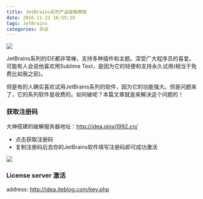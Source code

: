 ```yaml
---
title: JetBrains系列产品破解教程
date: 2016-11-21 16:55:19
tags: JetBrains
categories: 杂谈
---
```

![](http://p1.bpimg.com/567571/a31839590e1c4035.png)

JetBrains系列的IDE都非常棒，支持多种插件和主题。深受广大程序员的喜爱。可能有人会说他喜欢用Sublime Text，是因为它的轻便和支持永久试用(相当于免费比如我之前)。
<!-- more -->
但是有的人确实喜欢试用JetBrains系列的软件，因为它的功能强大。但是问题来了，它的系列软件是收费的。如何破呢？本篇文章就是来解决这个问题的！

### 获取注册码
大神搭建的破解服务器地址：http://idea.qinxi1992.cn/
- 点击获取注册码
- 复制注册码后去你的JetBrains软件填写注册码即可成功激活

![](http://p1.bqimg.com/567571/bd9a84ef04d2ca1f.png)


### License server 激活
address: http://idea.iteblog.com/key.php
